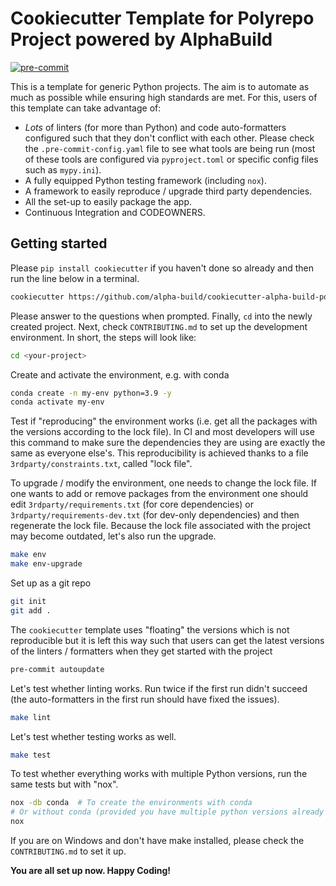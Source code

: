# Cookiecutter Template for Polyrepo Project powered by AlphaBuild

[![pre-commit](https://img.shields.io/badge/pre--commit-enabled-brightgreen?logo=pre-commit&logoColor=white)](https://github.com/pre-commit/pre-commit)

This is a template for generic Python projects. The aim is to automate as much as possible while ensuring high
standards are met. For this, users of this template can take advantage of:

- _Lots_ of linters (for more than Python) and code auto-formatters configured such that they don't conflict
  with each other. Please check the `.pre-commit-config.yaml` file to see what tools are being run (most of these tools
  are configured via `pyproject.toml` or specific config files such as `mypy.ini`).
- A fully equipped Python testing framework (including `nox`).
- A framework to easily reproduce / upgrade third party dependencies.
- All the set-up to easily package the app.
- Continuous Integration and CODEOWNERS.

## Getting started

Please `pip install cookiecutter` if you haven't done so already and then run the line below in a terminal.

```bash
cookiecutter https://github.com/alpha-build/cookiecutter-alpha-build-polyrepo-py
```

Please answer to the questions when prompted. Finally, `cd` into the newly created project.
Next, check `CONTRIBUTING.md` to set up the development environment. In short, the steps will look like:

```bash
cd <your-project>
```

Create and activate the environment, e.g. with conda

```bash
conda create -n my-env python=3.9 -y
conda activate my-env
```

Test if "reproducing" the environment works (i.e. get all the packages with the versions according to the lock file).
In CI and most developers will use this command to make sure the dependencies they are using are exactly the same as
everyone else's. This reproducibility is achieved thanks to a file `3rdparty/constraints.txt`, called "lock file".

To upgrade / modify the environment, one needs to change the lock file. If one wants to add or remove packages from
the environment one should edit `3rdparty/requirements.txt` (for core dependencies) or `3rdparty/requirements-dev.txt`
(for dev-only dependencies) and then regenerate the lock file. Because the lock file associated with the project may
become outdated, let's also run the upgrade.

```bash
make env
make env-upgrade
```

Set up as a git repo

```bash
git init
git add .
```

The `cookiecutter` template uses "floating" the versions which is not reproducible but it is left this way such that
users can get the latest versions of the linters / formatters when they get started with the project

```bash
pre-commit autoupdate
```

Let's test whether linting works. Run twice if the first run didn't succeed (the auto-formatters in the first run should
have fixed the issues).

```bash
make lint
```

Let's test whether testing works as well.

```bash
make test
```

To test whether everything works with multiple Python versions, run the same tests but with "nox".

```bash
nox -db conda  # To create the environments with conda
# Or without conda (provided you have multiple python versions already installed)
nox
```

If you are on Windows and don't have make installed, please check the `CONTRIBUTING.md` to set it up.

**You are all set up now. Happy Coding!**

